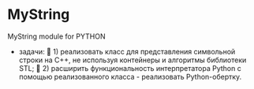 # MyString
MyString module for PYTHON

- задачи:
	1) реализовать класс для представления символьной строки на C++, не используя контейнеры и алгоритмы библиотеки STL;
	2) расширить функциональность интерпретатора Python с помощью реализованного класса - реализовать Python-обертку.
